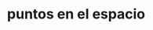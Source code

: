 ---
title: "puntos en el espacio"
url: /ciudad-autonoma-de-buenos-aires/puntos-en-el-espacio/
shop: Kleidung
---
